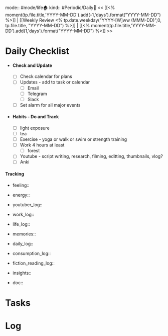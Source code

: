 mode:: #mode/life🏠 
kind:: #Periodic/Daily📅 
<< [[<% moment(tp.file.title,'YYYY-MM-DD').add(-1,'days').format("YYYY-MM-DD") %>]] | [[Weekly Review <% tp.date.weekday("YYYY-[W]ww (MMM-DD)",0, tp.file.title, "YYYY-MM-DD") %>]]  | [[<% moment(tp.file.title,'YYYY-MM-DD').add(1,'days').format("YYYY-MM-DD") %>]] >>

# Daily Checklist
- #### Check and Update
	- [ ] Check calendar for plans
	- [ ] Updates - add to task or calendar
		- [ ] Email
		- [ ] Telegram
		- [ ] Slack
	- [ ] Set alarm for all major events

- #### Habits - Do and Track
	- [ ] light exposure
	- [ ] tea
	- [ ] Exercise - yoga or walk or swim or strength training
	- [ ] Work 4 hours at least
		- [ ] forest
	- [ ] Youtube - script writing, research, filming, editting, thumbnails, vlog?
	- [ ] Anki

#### Tracking
- feeling::
- energy::

- youtuber_log:: 
- work_log:: 
- life_log::
- memories::
- daily_log::

- consumption_log::
- fiction_reading_log::

- insights:: 
- doc::
# Tasks

# Log


